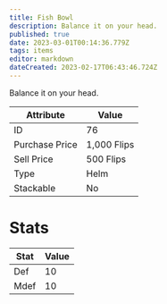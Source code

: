 ```yaml
---
title: Fish Bowl
description: Balance it on your head.
published: true
date: 2023-03-01T00:14:36.779Z
tags: items
editor: markdown
dateCreated: 2023-02-17T06:43:46.724Z
---
```


Balance it on your head.

|Attribute|Value|
|-|-|
|ID|76|
|Purchase Price|1,000 Flips|
|Sell Price|500 Flips|
|Type|Helm|
|Stackable|No|

# Stats
|Stat|Value|
|-|-|
|Def|10|
|Mdef|10|

